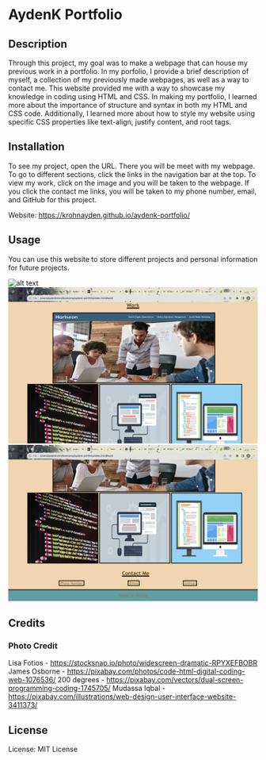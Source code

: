 # AydenK Portfolio

## Description

Through this project, my goal was to make a webpage that can house my previous work in a portfolio. In my porfolio, I provide a brief description of myself, a collection of my previously made webpages, as well as a way to contact me. This website provided me with a way to showcase my knowledge in coding using HTML and CSS. In making my portfolio, I learned more about the importance of structure and syntax in both my HTML and CSS code. Additionally, I learned more about how to style my website using specific CSS properties like text-align, justify content, and root tags.

## Installation

To see my project, open the URL. There you will be meet with my webpage. To go to different sections, click the links in the navigation bar at the top. To view my work, click on the image and you will be taken to the webpage. If you click the contact me links, you will be taken to my phone number, email, and GitHub for this project. 

Website: https://krohnayden.github.io/aydenk-portfolio/

## Usage
You can use this website to store different projects and personal information for future projects. 

![alt text](Images/portfolio-1.png)
![alt text](Images/portfolio-2.png)
![alt text](Images/portfolio-3.png)
## Credits

### Photo Credit
Lisa Fotios - https://stocksnap.io/photo/widescreen-dramatic-RPYXEFBOBR
James Osborne - https://pixabay.com/photos/code-html-digital-coding-web-1076536/
200 degrees - https://pixabay.com/vectors/dual-screen-programming-coding-1745705/
Mudassa Iqbal - https://pixabay.com/illustrations/web-design-user-interface-website-3411373/

## License
License: MIT License